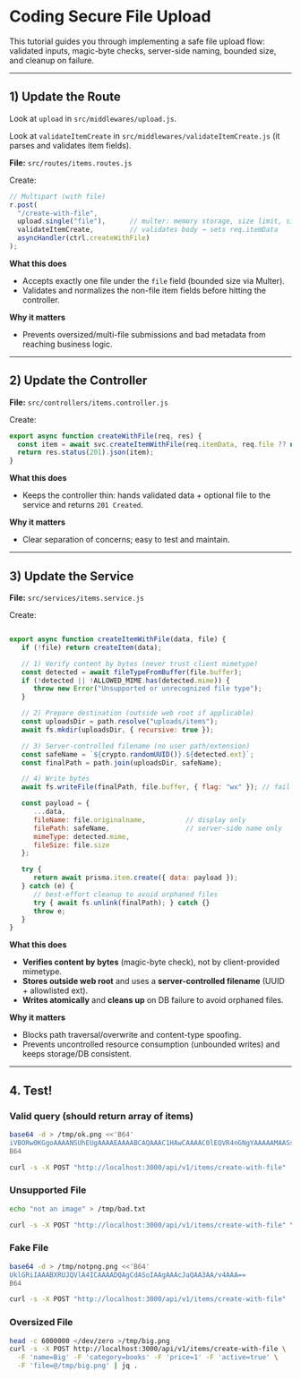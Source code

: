 # Coding Secure File Upload

This tutorial guides you through implementing a safe file upload flow:
validated inputs, magic-byte checks, server-side naming, bounded size, and cleanup on failure.

---

## 1) Update the Route

Look at `upload` in `src/middlewares/upload.js`.

Look at `validateItemCreate` in `src/middlewares/validateItemCreate.js` (it parses and validates item fields).


**File:** `src/routes/items.routes.js`

Create:

```js
// Multipart (with file)
r.post(
  "/create-with-file",
  upload.single("file"),      // multer: memory storage, size limit, single file
  validateItemCreate,         // validates body → sets req.itemData
  asyncHandler(ctrl.createWithFile)
);
```

**What this does**

* Accepts exactly one file under the `file` field (bounded size via Multer).
* Validates and normalizes the non-file item fields before hitting the controller.

**Why it matters**

* Prevents oversized/multi-file submissions and bad metadata from reaching business logic.

---

## 2) Update the Controller

**File:** `src/controllers/items.controller.js`

Create:

```js
export async function createWithFile(req, res) {
  const item = await svc.createItemWithFile(req.itemData, req.file ?? null);
  return res.status(201).json(item);
}
```

**What this does**

* Keeps the controller thin: hands validated data + optional file to the service and returns `201 Created`.

**Why it matters**

* Clear separation of concerns; easy to test and maintain.

---

## 3) Update the Service

**File:** `src/services/items.service.js`

Create:

```js

export async function createItemWithFile(data, file) {
   if (!file) return createItem(data);

   // 1) Verify content by bytes (never trust client mimetype)
   const detected = await fileTypeFromBuffer(file.buffer);
   if (!detected || !ALLOWED_MIME.has(detected.mime)) {
      throw new Error("Unsupported or unrecognized file type");
   }

   // 2) Prepare destination (outside web root if applicable)
   const uploadsDir = path.resolve("uploads/items");
   await fs.mkdir(uploadsDir, { recursive: true });

   // 3) Server-controlled filename (no user path/extension)
   const safeName = `${crypto.randomUUID()}.${detected.ext}`;
   const finalPath = path.join(uploadsDir, safeName);

   // 4) Write bytes
   await fs.writeFile(finalPath, file.buffer, { flag: "wx" }); // fail if exists

   const payload = {
      ...data,
      fileName: file.originalname,          // display only
      filePath: safeName,                   // server-side name only
      mimeType: detected.mime,
      fileSize: file.size
   };

   try {
      return await prisma.item.create({ data: payload });
   } catch (e) {
      // best-effort cleanup to avoid orphaned files
      try { await fs.unlink(finalPath); } catch {}
      throw e;
   }
}

```

**What this does**

* **Verifies content by bytes** (magic-byte check), not by client-provided mimetype.
* **Stores outside web root** and uses a **server-controlled filename** (UUID + allowlisted ext).
* **Writes atomically** and **cleans up** on DB failure to avoid orphaned files.

**Why it matters**

* Blocks path traversal/overwrite and content-type spoofing.
* Prevents uncontrolled resource consumption (unbounded writes) and keeps storage/DB consistent.

---


## 4. Test!

### Valid query (should return array of items)

```bash
base64 -d > /tmp/ok.png <<'B64'
iVBORw0KGgoAAAANSUhEUgAAAAEAAAABCAQAAAC1HAwCAAAAC0lEQVR4nGNgYAAAAAMAASsJTYQAAAAASUVORK5CYII=
B64

curl -s -X POST "http://localhost:3000/api/v1/items/create-with-file"   -F 'name=Book A'   -F 'category=books'   -F 'price=15'   -F 'active=true'   -F 'file=@/tmp/ok.png;type=image/png' | jq .
```

### Unsupported File

```bash
echo "not an image" > /tmp/bad.txt

curl -s -X POST "http://localhost:3000/api/v1/items/create-with-file" \
```

### Fake File

```bash
base64 -d > /tmp/notpng.png <<'B64'
UklGRiIAAABXRUJQVlA4ICAAAADQAgCdASoIAAgAAAcJaQAA3AA/v4AAA==
B64

curl -s -X POST "http://localhost:3000/api/v1/items/create-with-file"   -F 'name=Book A'   -F 'category=books'   -F 'price=15'   -F 'active=true'   -F 'file=@/tmp/notpng.png;type=image/png' | jq .
```

### Oversized File

```bash
head -c 6000000 </dev/zero >/tmp/big.png
curl -s -X POST http://localhost:3000/api/v1/items/create-with-file \
  -F 'name=Big' -F 'category=books' -F 'price=1' -F 'active=true' \
  -F 'file=@/tmp/big.png' | jq .
```

